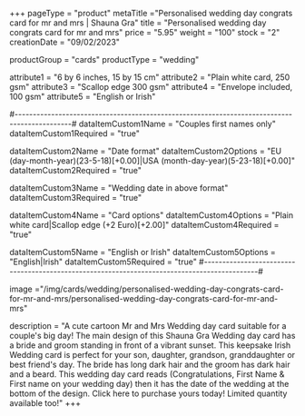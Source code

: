 +++
pageType = "product"
metaTitle ="Personalised wedding day congrats card for mr and mrs | Shauna Gra"
title = "Personalised wedding day congrats card for mr and mrs"
price = "5.95"
weight = "100"
stock = "2"
creationDate = "09/02/2023"

productGroup = "cards"
productType = "wedding"
 
attribute1 = "6 by 6 inches, 15 by 15 cm" 
attribute2 = "Plain white card, 250 gsm"
attribute3 = "Scallop edge 300 gsm"
attribute4 = "Envelope included, 100 gsm"
attribute5 = "English or Irish"
 
#---------------------------------------------------------------------------------------------#
dataItemCustom1Name = "Couples first names only"
dataItemCustom1Required = "true"

dataItemCustom2Name = "Date format"
dataItemCustom2Options = "EU (day-month-year)(23-5-18)[+0.00]|USA (month-day-year)(5-23-18)[+0.00]"
dataItemCustom2Required = "true"

dataItemCustom3Name = "Wedding date in above format"
dataItemCustom3Required = "true"

dataItemCustom4Name = "Card options"
dataItemCustom4Options = "Plain white card|Scallop edge (+2 Euro)[+2.00]"
dataItemCustom4Required = "true"

dataItemCustom5Name = "English or Irish"
dataItemCustom5Options = "English|Irish"
dataItemCustom5Required = "true"
#---------------------------------------------------------------------------------------------#

 
image ="/img/cards/wedding/personalised-wedding-day-congrats-card-for-mr-and-mrs/personalised-wedding-day-congrats-card-for-mr-and-mrs"
 
description = "A cute cartoon Mr and Mrs Wedding day card suitable for a couple's big day!  The main design of this Shauna Gra Wedding day card has a bride and groom standing in front of a vibrant sunset.  This keepsake Irish Wedding card is perfect for your son, daughter, grandson, granddaughter or best friend's day.  The bride has long dark hair and the groom has dark hair and a beard.  This wedding day card reads (Congratulations, First Name & First name on your wedding day) then it has the date of the wedding at the bottom of the design.  Click here to purchase yours today!  Limited quantity available too!"
+++
